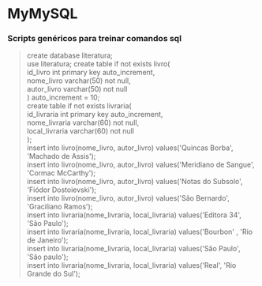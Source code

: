 # MyMySQL
### Scripts genéricos para treinar comandos sql




>create database literatura; <br>
  use literatura; 
 > create table if not exists livro( <br>
  id_livro int primary key auto_increment, <br>
  nome_livro varchar(50) not null, <br>
  autor_livro varchar(50) not null <Br>
  ) auto_increment = 10; <br>
> create table if not exists livraria( <br>
id_livraria int primary key auto_increment, <Br>
nome_livraria varchar(60) not null, <Br>
local_livraria varchar(60) not null <Br>
); <br>
> insert into livro(nome_livro, autor_livro) values('Quincas Borba', 'Machado de Assis'); <Br>
insert into livro(nome_livro, autor_livro) values('Meridiano de Sangue', 'Cormac McCarthy'); <br>
insert into livro(nome_livro, autor_livro) values('Notas do Subsolo', 'Fiódor Dostoievski'); <Br>
insert into livro(nome_livro, autor_livro) values('São Bernardo', 'Graciliano Ramos'); <Br>
> insert into livraria(nome_livraria, local_livraria) values('Editora 34', 'São Paulo'); <Br>
insert into livraria(nome_livraria, local_livraria) values('Bourbon' , 'Rio de Janeiro'); <Br>
insert into livraria(nome_livraria, local_livraria) values('São Paulo', 'São paulo'); <Br>
insert into livraria(nome_livraria, local_livraria) values('Real', 'Rio Grande do Sul'); <Br>
